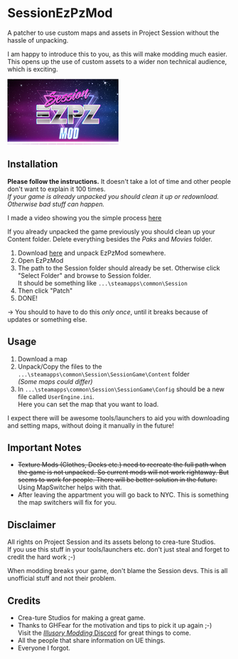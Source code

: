 # SessionEzPzMod
A patcher to use custom maps and assets in Project Session without the hassle of unpacking.

I am happy to introduce this to you, as this will make modding much easier.  
This opens up the use of custom assets to a wider non technical audience, which is exciting.

![Screenshot](https://github.com/dga711/SessionEzPzMod/raw/master/readme.png)

## Installation
**Please follow the instructions.** It doesn't take a lot of time and other people don't want to explain it 100 times.  
*If your game is already unpacked you should clean it up or redownload. Otherwise bad stuff can happen.*

I made a video showing you the simple process [here](https://youtu.be/vQXdg9g0M8Y)

If you already unpacked the game previously you should clean up your Content folder. Delete everything besides the _Paks_ and _Movies_ folder.

1. Download [here](https://github.com/dga711/SessionEzPzMod/releases) and unpack EzPzMod somewhere.
2. Open EzPzMod
3. The path to the Session folder should already be set. Otherwise click "Select Folder" and browse to Session folder.  
It should be something like `...\steamapps\common\Session`
4. Then click "Patch"
5. DONE!

-> You should to have to do this *only once*, until it breaks because of updates or something else.

## Usage
1. Download a map
2. Unpack/Copy the files to the `...\steamapps\common\Session\SessionGame\Content` folder  
_(Some maps could differ)_  
3. In `...\steamapps\common\Session\SessionGame\Config` should be a new file called `UserEngine.ini`.  
Here you can set the map that you want to load.

I expect there will be awesome tools/launchers to aid you with downloading and setting maps, without doing it manually in the future!

## Important Notes
* ~~Texture Mods (Clothes, Decks etc.) need to recreate the full path when the game is not unpacked. So current mods will not work rightaway. But seems to work for people. There will be better solution in the future.~~ Using MapSwitcher helps with that.
* After leaving the appartment you will go back to NYC. This is something the map switchers will fix for you.

## Disclaimer
All rights on Project Session and its assets belong to crea-ture Studios.  
If you use this stuff in your tools/launchers etc. don't just steal and forget to credit the hard work ;-)

When modding breaks your game, don't blame the Session devs. This is all unofficial stuff and not their problem.

## Credits
* Crea-ture Studios for making a great game.
* Thanks to GHFear for the motivation and tips to pick it up again ;-)  
Visit the [_Illusory Modding_ Discord](https://discord.gg/YT2z5DU) for great things to come.
* All the people that share information on UE things.
* Everyone I forgot.
